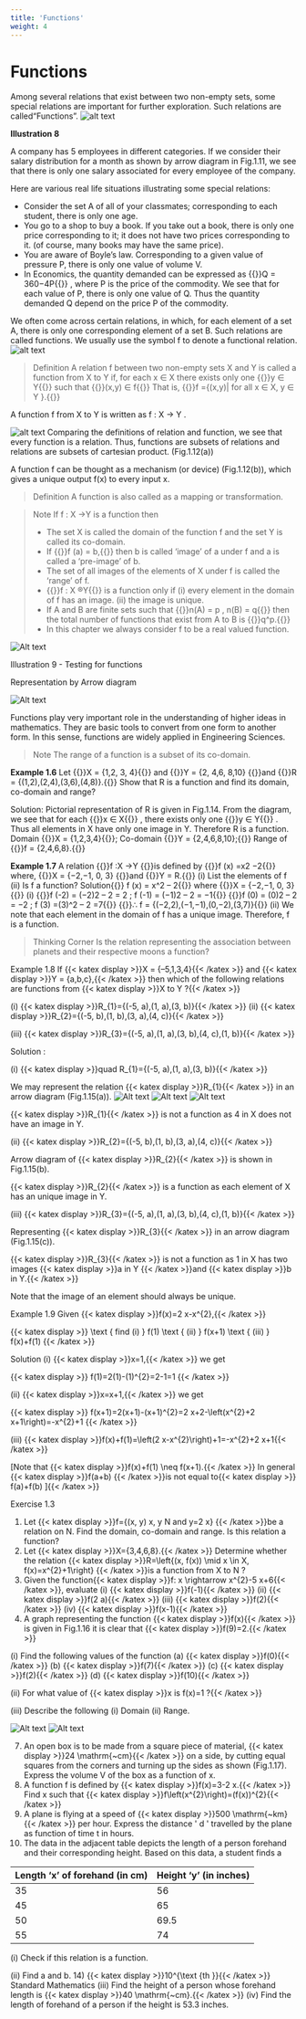 ```yaml
---
title: 'Functions'
weight: 4
---
```



# Functions

Among several relations that exist between two non-empty sets, some special relations are important for further exploration. Such relations are called“Functions”. 
![alt text](image1-11.png)

**Illustration 8**

A company has 5 employees in different categories. If we consider their salary distribution for a month as shown by arrow diagram in Fig.1.11, we see that there is only one salary associated for every employee of the company.

Here are various real life situations illustrating some special relations:

* Consider the set A of all of your classmates; corresponding to each student, there is only one age.
* You go to a shop to buy a book. If you take out a book, there is only one price corresponding to it; it does not have two prices corresponding to it. (of course, many books may have the same price).
* You are aware of Boyle’s law. Corresponding to a given value of pressure P, there is only one value of volume V.
* In Economics, the quantity demanded can be expressed as {{<katex display>}}Q = 360−4P{{</katex>}} , where P is the price of the commodity. We see that for each value of P, there is only one value of Q. Thus the quantity demanded Q depend on the price P of the commodity.

We often come across certain relations, in which, for each element of a set A, there is only one corresponding element of a set B. Such relations are called functions. We usually use the symbol f to denote a functional relation.       
![alt text](image12a.png)
> Definition
> A relation f between two non-empty sets X and Y is called a
function from X to Y if, for each x ∈  X there exists only one {{<katex display>}}y ∈ Y{{</katex>}}
such that {{<katex display>}}(x,y) ∈  f{{</katex>}}
That is, {{<katex display>}}f ={(x,y)| for all x ∈  X, y ∈ Y }.{{</katex>}}

A function f from X to Y is written as f : X -> Y . 

 ![alt text](image1-12b.png)
Comparing the definitions of relation and function, we see that
every function is a relation. Thus, functions are subsets of relations
and relations are subsets of cartesian product. (Fig.1.12(a))

A function f can be thought as a mechanism (or device) (Fig.1.12(b)), which gives a unique output f(x) to every input x.

> Definition
>A function is also called as a mapping or transformation.


> Note
> If f : X ->Y is a function then 
> * The set X is called the domain of the function f and the set Y is called its co-domain.
> * If {{<katex display>}}f (a) = b,{{</katex>}} then b is called ‘image’ of a under f and a is called a ‘pre-image’ of b.  
>* The set of all images of the elements of X under f is called the ‘range’ of f.
> * {{<katex display>}}f : X ®Y{{</katex>}} is a function only if
(i) every element in the domain of f has an image.
(ii) the image is unique.
>* If A and B are finite sets such that {{<katex display>}}n(A) = p , n(B) = q{{</katex>}} then the total number of functions that exist from A to B is {{<katex display>}}q^p.{{</katex>}}
> * In this chapter we always consider f to be a real valued function.

![Alt text](image-7.png)

 Illustration 9 - Testing for functions

Representation by Arrow diagram 

![Alt text](image-11.png)

Functions play very important role in the understanding of higher ideas in mathematics. They are basic tools to convert from one form to another form. In this sense, functions are widely applied in Engineering Sciences.

> Note
> The range of a function is a subset of its co-domain.

**Example 1.6** Let {{<katex display>}}X = {1,2, 3, 4}{{</katex>}} and {{<katex display>}}Y = {2, 4,6, 8,10} {{</katex>}}and {{<katex display>}}R = {(1,2),(2,4),(3,6),(4,8)}.{{</katex>}}
Show that R is a function and find its domain, co-domain and range?

Solution: Pictorial representation of R is given in Fig.1.14. From the diagram, we see that for each {{<katex display>}}x ∈ X{{</katex>}} , there exists only one {{<katex display>}}y ∈ Y{{</katex>}} . Thus all elements in X have only one image in Y. Therefore R is a function. Domain {{<katex display>}}X = {1,2,3,4}{{</katex>}}; Co-domain {{<katex display>}}Y = {2,4,6,8,10};{{</katex>}} Range of {{<katex display>}}f = {2,4,6,8}.{{</katex>}}

**Example 1.7**  A relation {{<katex display>}}f :X →Y {{</katex>}}is defined by {{<katex display>}}f (x) =x2 −2{{</katex>}} where, {{<katex display>}}X = {−2,−1, 0, 3} {{</katex>}}and {{<katex display>}}Y = R.{{</katex>}}
(i) List the elements of f (ii) Is f a function?
Solution{{<katex display>}} f (x) = x^2 – 2{{</katex>}} where {{<katex display>}}X = {−2,−1, 0, 3}{{</katex>}}
(i) {{<katex display>}}f (-2) = (−2)2 – 2 = 2 ; f (-1) = (−1)2 – 2 = −1{{</katex>}}
{{<katex display>}}f (0) = (0)2 – 2 = −2 ; f (3) =(3)^2 – 2 =7{{</katex>}}
{{<katex display>}}∴ f = {(−2,2),(−1,−1),(0,−2),(3,7)}{{</katex>}}
(ii) We note that each element in the domain of f has a unique image.
Therefore, f is a function.

> Thinking Corner
> Is the relation representing the association between planets and their respective moons
a function?

Example 1.8 If {{< katex display >}}X = {–5,1,3,4}{{< /katex >}} and {{< katex display >}}Y = {a,b,c},{{< /katex >}} then which of the following relations are
functions from {{< katex display >}}X to Y ?{{< /katex >}}

(i) {{< katex display >}}R_{1}={(-5, a),(1, a),(3, b)}{{< /katex >}}  (ii) {{< katex display >}}R_{2}={(-5, b),(1, b),(3, a),(4, c)}{{< /katex >}}

(iii) {{< katex display >}}R_{3}={(-5, a),(1, a),(3, b),(4, c),(1, b)}{{< /katex >}}

 Solution : 


(i) {{< katex display >}}quad R_{1}={(-5, a),(1, a),(3, b)}{{< /katex >}}

We may represent the relation {{< katex display >}}R_{1}{{< /katex >}} in an arrow diagram (Fig.1.15(a)).
![Alt text](image-12.png)
![Alt text](image-13.png)
![Alt text](image-14.png)

{{< katex display >}}R_{1}{{< /katex >}} is not a function as 4 in X does not have an image in Y.

(ii) {{< katex display >}}R_{2}={(-5, b),(1, b),(3, a),(4, c)}{{< /katex >}}

Arrow diagram of {{< katex display >}}R_{2}{{< /katex >}} is shown in Fig.1.15(b).

{{< katex display >}}R_{2}{{< /katex >}} is a function as each element of X has an unique image in Y.

(iii) {{< katex display >}}R_{3}={(-5, a),(1, a),(3, b),(4, c),(1, b)}{{< /katex >}}

Representing {{< katex display >}}R_{3}{{< /katex >}} in an arrow diagram (Fig.1.15(c)).

{{< katex display >}}R_{3}{{< /katex >}} is not a function as 1 in X has two images {{< katex display >}}a in Y {{< /katex >}}and {{< katex display >}}b in Y.{{< /katex >}}

Note that the image of an element should always be unique.

Example 1.9 Given {{< katex display >}}f(x)=2 x-x^{2},{{< /katex >}}

{{< katex display >}}
\text { find (i) } f(1) \text { (ii) } f(x+1) \text { (iii) } f(x)+f(1)
{{< /katex >}}

Solution (i) {{< katex display >}}x=1,{{< /katex >}} we get

{{< katex display >}}
f(1)=2(1)-(1)^{2}=2-1=1
{{< /katex >}}

(ii) {{< katex display >}}x=x+1,{{< /katex >}} we get

{{< katex display >}}
f(x+1)=2(x+1)-(x+1)^{2}=2 x+2-\left(x^{2}+2 x+1\right)=-x^{2}+1
{{< /katex >}}

(iii) {{< katex display >}}f(x)+f(1)=\left(2 x-x^{2}\right)+1=-x^{2}+2 x+1{{< /katex >}}

[Note that {{< katex display >}}f(x)+f(1) \neq f(x+1).{{< /katex >}} In general {{< katex display >}}f(a+b) {{< /katex >}}is not equal to{{< katex display >}} f(a)+f(b) ]{{< /katex >}}

Exercise 1.3

1. Let {{< katex display >}}f={(x, y)  x, y  N and y=2 x} {{< /katex >}}be a relation on N. Find the domain, co-domain and range. Is this relation a function?
2. Let {{< katex display >}}X={3,4,6,8}.{{< /katex >}} Determine whether the relation {{< katex display >}}R=\left\{(x, f(x)) \mid x \in X, f(x)=x^{2}+1\right\} {{< /katex >}}is a function from X to N ?
3. Given the function{{< katex display >}}f: x \rightarrow x^{2}-5 x+6{{< /katex >}}, evaluate
(i) {{< katex display >}}f(-1){{< /katex >}}
(ii) {{< katex display >}}f(2 a){{< /katex >}}
(iii) {{< katex display >}}f(2){{< /katex >}}
(iv) {{< katex display >}}f(x-1){{< /katex >}}
4. A graph representing the function {{< katex display >}}f(x){{< /katex >}} is given in Fig.1.16 it is clear that {{< katex display >}}f(9)=2.{{< /katex >}}

(i) Find the following values of the function
(a) {{< katex display >}}f(0){{< /katex >}}
(b) {{< katex display >}}f(7){{< /katex >}}
(c) {{< katex display >}}f(2){{< /katex >}}
(d) {{< katex display >}}f(10){{< /katex >}}

(ii) For what value of {{< katex display >}}x  is f(x)=1 ?{{< /katex >}}

(iii) Describe the following (i) Domain (ii) Range.

![Alt text](image-15.png)
![Alt text](image-16.png)

7. An open box is to be made from a square piece of material,  {{< katex display >}}24 \mathrm{~cm}{{< /katex >}} on a side, by cutting equal squares from the corners and turning up the sides as shown (Fig.1.17). Express the volume V of the box as a function of x.
8. A function f is defined by {{< katex display >}}f(x)=3-2 x.{{< /katex >}} Find x such that {{< katex display >}}f\left(x^{2}\right)=(f(x))^{2}{{< /katex >}}
9. A plane is flying at a speed of {{< katex display >}}500 \mathrm{~km}{{< /katex >}} per hour. Express the distance ' d ' travelled by the plane as function of time t in hours.
10. The data in the adjacent table depicts the length of a person forehand and their corresponding height. Based on this data, a student finds a

| Length ‘x’ of forehand (in cm) | Height ‘y’ (in inches) |
|----------|----------|
| 35| 56 |
|45 | 65 |
| 50 | 69.5 | 
|55 | 74 |

(i) Check if this relation is a function.

(ii) Find a and b.
14) {{< katex display >}}10^{\text {th }}{{< /katex >}} Standard Mathematics
(iii) Find the height of a person whose forehand length is {{< katex display >}}40 \mathrm{~cm}.{{< /katex >}}
(iv) Find the length of forehand of a person if the height is 53.3 inches.


























